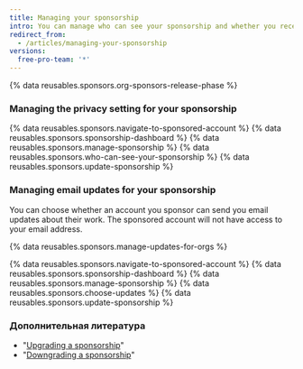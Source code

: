 ```yaml
---
title: Managing your sponsorship
intro: You can manage who can see your sponsorship and whether you receive email updates from the sponsored account.
redirect_from:
  - /articles/managing-your-sponsorship
versions:
  free-pro-team: '*'
---
```


{% data reusables.sponsors.org-sponsors-release-phase %}

### Managing the privacy setting for your sponsorship

{% data reusables.sponsors.navigate-to-sponsored-account %}
{% data reusables.sponsors.sponsorship-dashboard %}
{% data reusables.sponsors.manage-sponsorship %}
{% data reusables.sponsors.who-can-see-your-sponsorship %}
{% data reusables.sponsors.update-sponsorship %}

### Managing email updates for your sponsorship

You can choose whether an account you sponsor can send you email updates about their work. The sponsored account will not have access to your email address.

{% data reusables.sponsors.manage-updates-for-orgs %}

{% data reusables.sponsors.navigate-to-sponsored-account %}
{% data reusables.sponsors.sponsorship-dashboard %}
{% data reusables.sponsors.manage-sponsorship %}
{% data reusables.sponsors.choose-updates %}
{% data reusables.sponsors.update-sponsorship %}

### Дополнительная литература

- "[Upgrading a sponsorship](/articles/upgrading-a-sponsorship)"
- "[Downgrading a sponsorship](/articles/downgrading-a-sponsorship)"